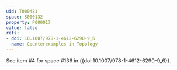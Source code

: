 ```yaml
---
uid: T000481
space: S000132
property: P000017
value: false
refs:
- doi: 10.1007/978-1-4612-6290-9_6
  name: Counterexamples in Topology
---
```


See item #4 for space #136 in {{doi:10.1007/978-1-4612-6290-9_6}}.
